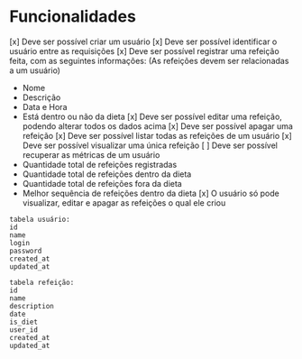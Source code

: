 # Funcionalidades

[x] Deve ser possível criar um usuário
[x] Deve ser possível identificar o usuário entre as requisições
[x] Deve ser possível registrar uma refeição feita, com as seguintes informações: (As refeições devem ser relacionadas a um usuário)
  - Nome
  - Descrição
  - Data e Hora
  - Está dentro ou não da dieta
[x] Deve ser possível editar uma refeição, podendo alterar todos os dados acima
[x] Deve ser possível apagar uma refeição
[x] Deve ser possível listar todas as refeições de um usuário
[x] Deve ser possível visualizar uma única refeição
[ ] Deve ser possível recuperar as métricas de um usuário
  - Quantidade total de refeições registradas
  - Quantidade total de refeições dentro da dieta
  - Quantidade total de refeições fora da dieta
  - Melhor sequência de refeições dentro da dieta
[x] O usuário só pode visualizar, editar e apagar as refeições o qual ele criou


```
tabela usuário:
id
name
login
password
created_at
updated_at

tabela refeição:
id
name
description
date
is_diet
user_id
created_at
updated_at

```